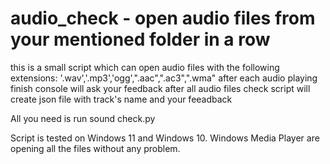 # audio_check - open audio files from your mentioned folder in a row
this is a small script which can open audio files with the following extensions: '.wav','.mp3','ogg',".aac",".ac3",".wma"
after each audio playing finish console will ask your feedback
after all audio files check script will create json file with track's name and your feeadback

All you need is run sound check.py

Script is tested on Windows 11 and Windows 10. Windows Media Player are opening all the files without any problem.
